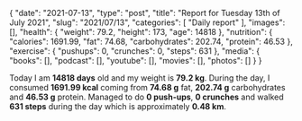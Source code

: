 {
    "date": "2021-07-13",
    "type": "post",
    "title": "Report for Tuesday 13th of July 2021",
    "slug": "2021\/07\/13",
    "categories": [
        "Daily report"
    ],
    "images": [],
    "health": {
        "weight": 79.2,
        "height": 173,
        "age": 14818
    },
    "nutrition": {
        "calories": 1691.99,
        "fat": 74.68,
        "carbohydrates": 202.74,
        "protein": 46.53
    },
    "exercise": {
        "pushups": 0,
        "crunches": 0,
        "steps": 631
    },
    "media": {
        "books": [],
        "podcast": [],
        "youtube": [],
        "movies": [],
        "photos": []
    }
}

Today I am <strong>14818 days</strong> old and my weight is <strong>79.2 kg</strong>. During the day, I consumed <strong>1691.99 kcal</strong> coming from <strong>74.68 g</strong> fat, <strong>202.74 g</strong> carbohydrates and <strong>46.53 g</strong> protein. Managed to do <strong>0 push-ups</strong>, <strong>0 crunches</strong> and walked <strong>631 steps</strong> during the day which is approximately <strong>0.48 km</strong>.